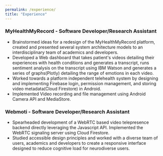 ```yaml
---
permalink: /experience/
title: "Experience"
---
```

### MyHealthMyRecord - Software Developer/Research Assistant

+   Brainstormed ideas for a redesign of the MyHealthMyRecord platform, created and presented several system architecture models to an interdisciplinary team of academics and developers.
+   Developed a Web dashboard that takes patient's videos detailing their experiences with health conditions and generates a transcript, runs sentiment analysis on the transcript using IBM Watson and generates a series of graphs(Plotly) detailing the range of emotions in each video.
+   Worked towards a platform independent telehealth system by designing and implementing Firebase login, permission management, and storing video metadata(Cloud Firestore) in Android.
+   Implemented Video recording and file management using Android Camera API and MediaStore.


### Webmoti - Software Developer/Research Assistant

+   Spearheaded development of a WebRTC based video telepresence backend directly leveraging the Javascript API. Implemented the WebRTC signaling server using Cloud Firestore.
+   Studied accessible design principles and worked with a diverse team of users, academics and developers to create a responsive interface designed to reduce cognitive load for neurodiverse users.
